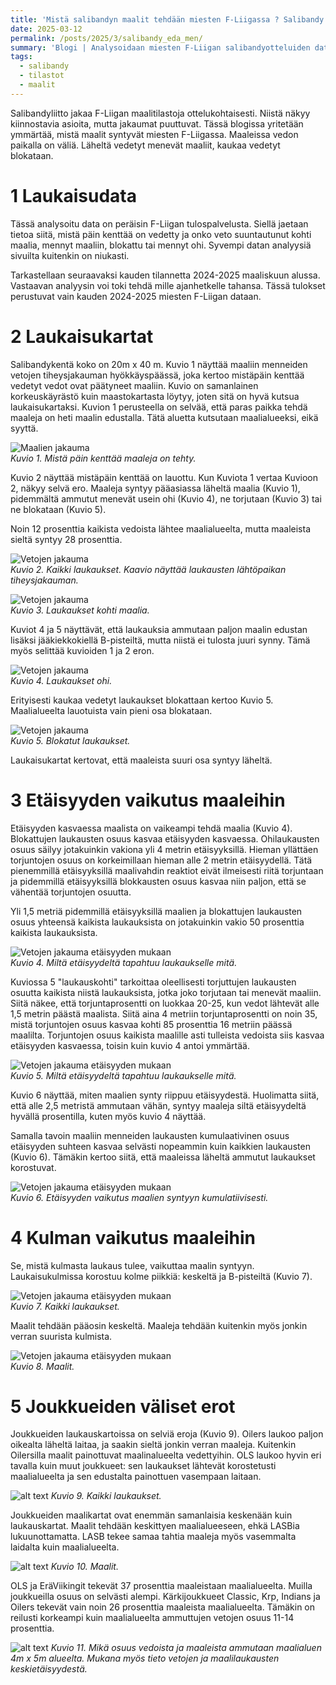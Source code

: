 ```yaml
---
title: 'Mistä salibandyn maalit tehdään miesten F-Liigassa ? Salibandy osa 1'
date: 2025-03-12
permalink: /posts/2025/3/salibandy_eda_men/
summary: 'Blogi | Analysoidaan miesten F-Liigan salibandyotteluiden dataa. Kartat näyttävät, mistä maaleja tehdään. Jakaumista selviää, miltä etäisyydeltä maalit tehdään.'
tags:
  - salibandy
  - tilastot
  - maalit
---
```


Salibandyliitto jakaa F-Liigan maalitilastoja ottelukohtaisesti. Niistä näkyy kiinnostavia asioita, mutta jakaumat puuttuvat. Tässä blogissa yritetään ymmärtää, mistä maalit syntyvät miesten F-Liigassa. Maaleissa vedon paikalla on väliä. Läheltä vedetyt menevät maaliit, kaukaa vedetyt blokataan.

1 Laukaisudata
===

Tässä analysoitu data on peräisin F-Liigan tulospalvelusta. Siellä jaetaan tietoa siitä, mistä päin kenttää on vedetty ja onko veto suuntautunut kohti maalia, mennyt maaliin, blokattu tai mennyt ohi. Syvempi datan analyysiä sivuilta kuitenkin on niukasti. 

Tarkastellaan seuraavaksi kauden tilannetta 2024-2025 maaliskuun alussa. Vastaavan analyysin voi toki tehdä mille ajanhetkelle tahansa. Tässä tulokset perustuvat vain kauden 2024-2025 miesten F-Liigan dataan.

2 Laukaisukartat
====

Salibandykentä koko on 20m x 40 m. Kuvio 1 näyttää maaliin menneiden vetojen tiheysjakauman hyökkäyspäässä, joka kertoo mistäpäin kenttää vedetyt vedot ovat päätyneet maaliin. Kuvio on samanlainen korkeuskäyrästö kuin maastokartasta löytyy, joten sitä on hyvä kutsua laukaisukartaksi. Kuvion 1 perusteella on selvää, että paras paikka tehdä maaleja on heti maalin edustalla. Tätä aluetta kutsutaan maalialueeksi, eikä syyttä.

![Maalien jakauma](/images/floorball/miehet/laukausmaali.png)<br>
_Kuvio 1. Mistä päin kenttää maaleja on tehty._

Kuvio 2 näyttää mistäpäin kenttää on lauottu.
Kun Kuviota 1 vertaa Kuvioon 2, näkyy selvä ero. Maaleja syntyy pääasiassa läheltä maalia (Kuvio 1), pidemmältä ammutut menevät usein ohi (Kuvio 4), ne torjutaan (Kuvio 3) tai ne blokataan (Kuvio 5).

Noin 12 prosenttia kaikista vedoista lähtee maalialueelta, mutta maaleista sieltä syntyy 28 prosenttia. 

![Vetojen jakauma](/images/floorball/miehet/laukauskaikki.png)<br>
_Kuvio 2. Kaikki laukaukset. Kaavio näyttää laukausten lähtöpaikan tiheysjakauman._

![Vetojen jakauma](/images/floorball/miehet/laukauskohti.png)<br>
_Kuvio 3. Laukaukset kohti maalia._

Kuviot 4 ja 5 näyttävät, että laukauksia ammutaan paljon maalin edustan lisäksi jääkiekkokiellä B-pisteiltä, mutta niistä ei tulosta juuri synny. Tämä myös selittää kuvioiden 1 ja 2 eron.

![Vetojen jakauma](/images/floorball/miehet/laukausohi.png)<br>
_Kuvio 4. Laukaukset ohi._

Erityisesti kaukaa vedetyt laukaukset blokattaan kertoo Kuvio 5. Maalialueelta lauotuista vain pieni osa blokataan.

![Vetojen jakauma](/images/floorball/miehet/laukausblokattu.png)<br>
_Kuvio 5. Blokatut laukaukset._

Laukaisukartat kertovat, että maaleista suuri osa syntyy läheltä.

3 Etäisyyden vaikutus maaleihin
====

Etäisyyden kasvaessa maalista on vaikeampi tehdä maalia (Kuvio 4). 
Blokattujen laukausten osuus kasvaa etäisyyden kasvaessa. Ohilaukausten osuus säilyy jotakuinkin vakiona yli 4 metrin etäisyyksillä. Hieman yllättäen torjuntojen osuus on korkeimillaan hieman alle 2 metrin etäisyydellä. Tätä pienemmillä etäisyyksillä maalivahdin reaktiot eivät ilmeisesti riitä torjuntaan ja pidemmillä etäisyyksillä blokkausten osuus kasvaa niin paljon, että se vähentää torjuntojen osuutta.

Yli 1,5 metriä pidemmillä etäisyyksillä maalien ja blokattujen laukausten osuus yhteensä kaikista laukauksista on jotakuinkin vakio 50 prosenttia kaikista laukauksista.

![Vetojen jakauma etäisyyden mukaan](/images/floorball/miehet/distance.png)<br>
_Kuvio 4. Miltä etäisyydeltä tapahtuu laukaukselle mitä._

Kuviossa 5 "laukauskohti" tarkoittaa oleellisesti torjuttujen laukausten osuutta kaikista niistä laukauksista, jotka joko torjutaan tai menevät maaliin. Siitä näkee, että torjuntaprosentti on luokkaa 20-25, kun vedot lähtevät alle 1,5 metrin päästä maalista. Siitä aina 4 metriin torjuntaprosentti on noin 35, mistä torjuntojen osuus kasvaa kohti 85 prosenttia 16 metriin päässä maalilta. Torjuntojen osuus kaikista maalille asti tulleista vedoista siis kasvaa etäisyyden kasvaessa, toisin kuin kuvio 4 antoi ymmärtää.

![Vetojen jakauma etäisyyden mukaan](/images/floorball/miehet/distance2.png)<br>
_Kuvio 5. Miltä etäisyydeltä tapahtuu laukaukselle mitä._

Kuvio 6 näyttää, miten maalien synty riippuu etäisyydestä. Huolimatta siitä, että alle 2,5 metristä ammutaan vähän, syntyy maaleja siltä etäisyydeltä hyvällä prosentilla, kuten myös kuvio 4 näyttää.

Samalla tavoin maaliin menneiden laukausten kumulaativinen osuus etäisyyden suhteen kasvaa selvästi nopeammin kuin kaikkien laukausten (Kuvio 6).
Tämäkin kertoo siitä, että maaleissa läheltä ammutut laukaukset korostuvat.

![Vetojen jakauma etäisyyden mukaan](/images/floorball/miehet/maali_vs_kaikki.png)<br>
_Kuvio 6. Etäisyyden vaikutus maalien syntyyn kumulatiivisesti._


4 Kulman vaikutus maaleihin
====

Se, mistä kulmasta laukaus tulee, vaikuttaa maalin syntyyn. Laukaisukulmissa korostuu kolme piikkiä: keskeltä ja B-pisteiltä (Kuvio 7).

![Vetojen jakauma etäisyyden mukaan](/images/floorball/miehet/angle_laukauskaikki.png)<br>
_Kuvio 7. Kaikki laukaukset._

Maalit tehdään pääosin keskeltä. Maaleja tehdään kuitenkin myös jonkin verran suurista kulmista. 

![Vetojen jakauma etäisyyden mukaan](/images/floorball/miehet/angle_laukausmaali.png)<br>
_Kuvio 8. Maalit._

5 Joukkueiden väliset erot
===
Joukkueiden laukauskartoissa on selviä eroja (Kuvio 9). Oilers laukoo paljon oikealta läheltä laitaa, ja saakin sieltä jonkin verran maaleja. Kuitenkin Oilersilla maalit painottuvat maalinalueelta vedettyihin. OLS laukoo hyvin eri tavalla kuin muut joukkueet: sen laukaukset lähtevät korostetusti maalialueelta ja sen edustalta painottuen vasempaan laitaan.

![alt text](/images/floorball/miehet/joukkueet_laukauskaikki.png)
_Kuvio 9. Kaikki laukaukset._

Joukkueiden maalikartat ovat enemmän samanlaisia keskenään kuin laukauskartat.
Maalit tehdään keskittyen maalialueeseen, ehkä LASBia lukuunottamatta. LASB tekee samaa tahtia maaleja myös vasemmalta laidalta kuin maalialueelta.

![alt text](/images/floorball/miehet/joukkueet_laukausmaali.png)
_Kuvio 10. Maalit._

OLS ja EräViikingit tekevät 37 prosenttia maaleistaan maalialueelta. Muilla joukkueilla osuus on selvästi alempi. Kärkijoukkueet Classic, Krp, Indians ja Oilers tekevät vain noin 26 prosenttia maaleista maalialueelta. Tämäkin on reilusti korkeampi kuin maalialueelta ammuttujen vetojen osuus 11-14 prosenttia.

![alt text](/images/floorball/miehet/d_miehet.png)
_Kuvio 11. Mikä osuus vedoista ja maaleista ammutaan maalialuen 4m x 5m alueelta. Mukana myös tieto vetojen ja maalilaukausten keskietäisyydestä._


